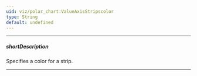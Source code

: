 ```yaml
---
uid: viz/polar_chart:ValueAxisStripscolor
type: String
default: undefined
---
```

---
##### shortDescription
Specifies a color for a strip.

---
